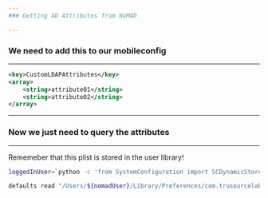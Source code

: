 ```yaml
---
### Getting AD Attributes from NoMAD

---
```

### We need to add this to our mobileconfig
----
```xml
<key>CustomLDAPAttributes</key>
<array>
    <string>attribute01</string>
    <string>attribute02</string>
</array>
```
---
### Now we just need to query the attributes
----
Rememeber that this plist is stored in the user library!
```bash
loggedInUser=`python -c 'from SystemConfiguration import SCDynamicStoreCopyConsoleUser; import sys; username = (SCDynamicStoreCopyConsoleUser(None, None, None) or [None])[0]; username = [username,""][username in [u"loginwindow", None, u""]]; sys.stdout.write(username + "\n");'` && echo "${loggedInUser}"

defaults read "/Users/${nomadUser}/Library/Preferences/com.trusourcelabs.NoMAD.plist" attributeHere
```

